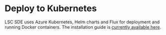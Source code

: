 # Deploy to Kubernetes

LSC SDE uses Azure Kubernetes, Helm charts and Flux for deployment and running Docker containers.
The installation guide is [currently available here](https://github.com/lsc-sde-crates/cr8tor-publisher/blob/main/docs/services.md#installation-onto-kubernetes).
